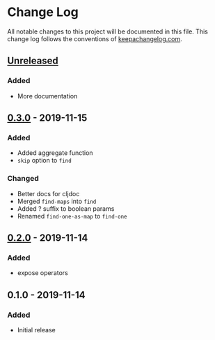 # Change Log
All notable changes to this project will be documented in this file. This change log follows the conventions of [keepachangelog.com](http://keepachangelog.com/).

## [Unreleased]
### Added
- More documentation

## [0.3.0] - 2019-11-15
### Added
- Added aggregate function
- `skip` option to `find`

### Changed
- Better docs for cljdoc
- Merged `find-maps` into `find`
- Added ? suffix to boolean params
- Renamed `find-one-as-map` to `find-one`

## [0.2.0] - 2019-11-14
### Added
- expose operators

## 0.1.0 - 2019-11-14
### Added
- Initial release

[Unreleased]: https://github.com/gnarroway/mongo-driver-3/compare/v0.3.0...HEAD
[0.3.0]: https://github.com/gnarroway/mongo-driver-3/compare/v0.2.0...v0.3.0
[0.2.0]: https://github.com/gnarroway/hato/compare/v0.1.0...v0.2.0
